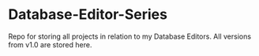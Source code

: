 # Database-Editor-Series
Repo for storing all projects in relation to my Database Editors. All versions from v1.0 are stored here.
